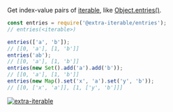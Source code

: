 Get index-value pairs of [iterable], like [Object.entries()].

```javascript
const entries = require('@extra-iterable/entries');
// entries(<iterable>)

entries(['a', 'b']);
// [[0, 'a'], [1, 'b']]
entries('ab');
// [[0, 'a'], [1, 'b']]
entries(new Set().add('a').add('b'));
// [[0, 'a'], [1, 'b']]
entries(new Map().set('x', 'a').set('y', 'b'));
// [[0, ['x', 'a']], [1, ['y', 'b']]]
```


[![extra-iterable](https://i.imgur.com/KR83Nzx.jpg)](https://www.npmjs.com/package/extra-iterable)

[iterable]: https://developer.mozilla.org/en-US/docs/Web/JavaScript/Reference/Iteration_protocols
[Object.entries()]: https://developer.mozilla.org/en-US/docs/Web/JavaScript/Reference/Global_Objects/Object/entries
